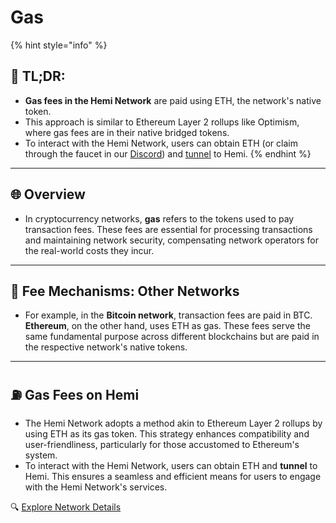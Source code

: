 # Gas

{% hint style="info" %}
## 📜 TL;DR:

* **Gas fees in the Hemi Network** are paid using ETH, the network's native token.
* This approach is similar to Ethereum Layer 2 rollups like Optimism, where gas fees are in their native bridged tokens.
* To interact with the Hemi Network, users can obtain ETH (or claim through the faucet in our [Discord](https://discord.gg/2DnVTugBf2)) and [tunnel](https://docs.hemi.xyz/tunnel-sepeth-to-hemi) to Hemi.
{% endhint %}

***

## 🌐 **Overview**

* In cryptocurrency networks, **gas** refers to the tokens used to pay transaction fees. These fees are essential for processing transactions and maintaining network security, compensating network operators for the real-world costs they incur.

***

## 🔧 **Fee Mechanisms: Other Networks**

* For example, in the **Bitcoin network**, transaction fees are paid in BTC. **Ethereum**, on the other hand, uses ETH as gas. These fees serve the same fundamental purpose across different blockchains but are paid in the respective network's native tokens.

***

## ⛽ **Gas Fees on Hemi**

* The Hemi Network adopts a method akin to Ethereum Layer 2 rollups by using ETH as its gas token. This strategy enhances compatibility and user-friendliness, particularly for those accustomed to Ethereum's system.
* To interact with the Hemi Network, users can obtain ETH and **tunnel** to Hemi. This ensures a seamless and efficient means for users to engage with the Hemi Network's services.

🔍 [Explore Network Details](../../main/network-details.md)
